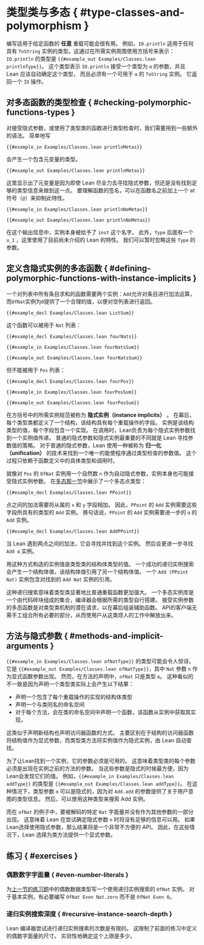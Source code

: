 <!--
# Type Classes and Polymorphism
-->

# 类型类与多态 { #type-classes-and-polymorphism }

<!--
It can be useful to write functions that work for _any_ overloading of a given function.
For instance, `IO.println` works for any type that has an instance of `ToString`.
This is indicated using square brackets around the required instance: the type of `IO.println` is `{{#example_out Examples/Classes.lean printlnType}}`.
This type says that `IO.println` accepts an argument of type `α`, which Lean should determine automatically, and that there must be a `ToString` instance available for `α`.
It returns an `IO` action.
-->

编写适用于给定函数的 **任意** 重载可能会很有用。
例如，`IO.println` 适用于任何具有 `ToString` 实例的类型。这通过在所需实例周围使用方括号来表示：
`IO.println` 的类型是 `{{#example_out Examples/Classes.lean printlnType}}`。
这个类型表示 `IO.println` 接受一个类型为 `α` 的参数，并且 Lean 应该自动确定这个类型，
而且必须有一个可用于 `α` 的 `ToString` 实例。
它返回一个 `IO` 操作。


<!--
## Checking Polymorphic Functions' Types
-->

## 对多态函数的类型检查 { #checking-polymorphic-functions-types }

<!--
Checking the type of a function that takes implicit arguments or uses type classes requires the use of some additional syntax.
Simply writing
-->

对接受隐式参数，或使用了类型类的函数进行类型检查时，我们需要用到一些额外的语法。
简单地写

```lean
{{#example_in Examples/Classes.lean printlnMetas}}
```
<!--
yields a type with metavariables:
-->

会产生一个包含元变量的类型。

```output info
{{#example_out Examples/Classes.lean printlnMetas}}
```
<!--
This is because Lean does its best to discover implicit arguments, and the presence of metavariables indicates that it did not yet discover enough type information to do so.
To understand the signature of a function, this feature can be suppressed with an at-sign (`@`) before the function's name:
-->

这里显示出了元变量是因为即使 Lean 尽全力去寻找隐式参数，但还是没有找到足够的类型信息来做到这一点。
要理解函数的签名，可以在函数名之前加上一个 at 符号（`@`）来抑制此特性。

```lean
{{#example_in Examples/Classes.lean printlnNoMetas}}
```
```output info
{{#example_out Examples/Classes.lean printlnNoMetas}}
```
<!--
In this output, the instance itself has been given the name `inst`.
Additionally, there is a `u_1` after `Type`, which uses a feature of Lean that has not yet been introduced.
For now, ignore these parameters to `Type`.
-->

在这个输出信息中，实例本身被给予了 `inst` 这个名字。
此外，`Type` 后面有一个 `u_1` ，这里使用了目前尚未介绍的 Lean 的特性。
我们可以暂时忽略这些 `Type` 的参数。

<!--
## Defining Polymorphic Functions with Instance Implicits
-->

## 定义含隐式实例的多态函数 { #defining-polymorphic-functions-with-instance-implicits }

<!--
A function that sums all entries in a list needs two instances: `Add` allows the entries to be added, and an `OfNat` instance for `0` provides a sensible value to return for the empty list:
-->

一个对列表中所有条目求和的函数需要两个实例：`Add`允许对条目进行加法运算，而`OfNat`实例为`0`提供了一个合理的值，以便对空列表进行返回。

```lean
{{#example_decl Examples/Classes.lean ListSum}}
```

<!--
This function can be used for a list of `Nat`s:
-->

这个函数可以被用于 `Nat` 列表：

```lean
{{#example_decl Examples/Classes.lean fourNats}}

{{#example_in Examples/Classes.lean fourNatsSum}}
```
```output info
{{#example_out Examples/Classes.lean fourNatsSum}}
```

<!--
but not for a list of `Pos` numbers:
-->

但不能被用于 `Pos` 列表：

```lean
{{#example_decl Examples/Classes.lean fourPos}}

{{#example_in Examples/Classes.lean fourPosSum}}
```
```output error
{{#example_out Examples/Classes.lean fourPosSum}}
```

<!--
Specifications of required instances in square brackets are called _instance implicits_.
Behind the scenes, every type class defines a structure that has a field for each overloaded operation.
Instances are values of that structure type, with each field containing an implementation.
At a call site, Lean is responsible for finding an instance value to pass for each instance implicit argument.
The most important difference between ordinary implicit arguments and instance implicits is the strategy that Lean uses to find an argument value.
In the case of ordinary implicit arguments, Lean uses a technique called _unification_ to find a single unique argument value that would allow the program to pass the type checker.
This process relies only on the specific types involved in the function's definition and the call site.
For instance implicits, Lean instead consults a built-in table of instance values.
-->

在方括号中的所需实例规范被称为 **隐式实例（instance implicits）** 。
在幕后，每个类型类都定义了一个结构，该结构具有每个重载操作的字段。
实例是该结构类型的值，每个字段包含一个实现。
在调用时，Lean负责为每个隐式实例参数找到一个实例值传递。
普通的隐式参数和隐式实例最重要的不同就是 Lean 寻找参数值的策略。
对于普通的隐式参数，Lean 使用一种被称为 **归一化（unification）** 的技术来找到一个唯一的能使程序通过类型检查的参数值。
这个过程只依赖于函数定义中的具体类型和调用时。

<!--
Just as the `OfNat` instance for `Pos` took a natural number `n` as an automatic implicit argument, instances may also take instance implicit arguments themselves.
The [section on polymorphism](../getting-to-know/polymorphism.md) presented a polymorphic point type:
-->

就像对 `Pos` 的 `OfNat` 实例用一个自然数 `n` 作为自动隐式参数，实例本身也可能接受隐式实例参数。
在[多态那一节](../getting-to-know/polymorphism.md)中展示了一个多态点类型：

```lean
{{#example_decl Examples/Classes.lean PPoint}}
```

<!--
Addition of points should add the underlying `x` and `y` fields.
Thus, an `Add` instance for `PPoint` requires an `Add` instance for whatever type these fields have.
In other words, the `Add` instance for `PPoint` requires a further `Add` instance for `α`:
-->

点之间的加法需要将从属的 `x` 和 `y` 字段相加。
因此，`PPoint` 的 `Add` 实例需要这些字段所具有的类型的 `Add` 实例。
换句话说，`PPoint` 的 `Add` 实例需要进一步的 `α` 的 `Add` 实例。

```lean
{{#example_decl Examples/Classes.lean AddPPoint}}
```

<!--
When Lean encounters an addition of two points, it searches for and finds this instance.
It then performs a further search for the `Add α` instance.
-->

当 Lean 遇到两点之间的加法，它会寻找并找到这个实例。
然后会更进一步寻找 `Add α` 实例。

<!--
The instance values that are constructed in this way are values of the type class's structure type.
A successful recursive instance search results in a structure value that has a reference to another structure value.
An instance of `Add (PPoint Nat)` contains a reference to the instance of `Add Nat` that was found.
-->

用这种方式构造的实例值是类型类的结构体类型的值。
一个成功的递归实例搜索会产生一个结构体值，该结构体值引用了另一个结构体值。
一个 `Add (PPoint Nat)` 实例包含对找到的 `Add Nat` 实例的引用。


<!--
This recursive search process means that type classes offer significantly more power than plain overloaded functions.
A library of polymorphic instances is a set of code building blocks that the compiler will assemble on its own, given nothing but the desired type.
Polymorphic functions that take instance arguments are latent requests to the type class mechanism to assemble helper functions behind the scenes.
The API's clients are freed from the burden of plumbing together all of the necessary parts by hand.
-->

这种递归搜索意味着类型类显著地比普通重载函数更加强大。
一个多态实例库是一个由代码砖块组成的集合，编译器会根据所需的类型自行搭建。
接受实例参数的多态函数是对类型类机制的潜在请求，以在幕后组装辅助函数。
API的客户端无需手工组合所有必要的部分，从而使用户从这类烦人的工作中解放出来。


<!--
## Methods and Implicit Arguments
-->

## 方法与隐式参数 { #methods-and-implicit-arguments }


<!--
The type of `{{#example_in Examples/Classes.lean ofNatType}}` may be surprising.
It is `{{#example_out Examples/Classes.lean ofNatType}}`, in which the `Nat` argument `n` occurs as an explicit function argument.
In the declaration of the method, however, `ofNat` simply has type `α`.
This seeming discrepancy is because declaring a type class really results in the following:
-->

`{{#example_in Examples/Classes.lean ofNatType}}` 的类型可能会令人惊讶。
它是 `{{#example_out Examples/Classes.lean ofNatType}}`，其中 `Nat` 参数 `n` 作为显式函数参数出现。
然而，在方法的声明中，`ofNat` 只是类型 `α`。
这种看似的不一致是因为声明一个类型类实际上会产生以下结果：

<!--
 * A structure type to contain the implementation of each overloaded operation
 * A namespace with the same name as the class
 * For each method, a function in the class's namespace that retrieves its implementation from an instance
-->

 * 声明一个包含了每个重载操作的实现的结构体类型
 * 声明一个与类同名的命名空间
 * 对于每个方法，会在类的命名空间中声明一个函数，该函数从实例中获取其实现。

<!--
This is analogous to the way that declaring a new structure also declares accessor functions.
The primary difference is that a structure's accessors take the structure value as an explicit argument, while the type class methods take the instance value as an instance implicit to be found automatically by Lean.
-->

这类似于声明新结构也声明访问器函数的方式。
主要区别在于结构的访问器函数将结构值作为显式参数，而类型类方法将实例值作为隐式实例，由 Lean 自动查找。

<!--
In order for Lean to find an instance, its arguments must be available.
This means that each argument to the type class must be an argument to the method that occurs before the instance.
It is most convenient when these arguments are implicit, because Lean does the work of discovering their values.
For example, `{{#example_in Examples/Classes.lean addType}}` has the type `{{#example_out Examples/Classes.lean addType}}`.
In this case, the type argument `α` can be implicit because the arguments to `Add.add` provide information about which type the user intended.
This type can then be used to search for the `Add` instance.
-->

为了让Lean找到一个实例，它的参数必须是可用的。
这意味着类型类的每个参数必须是出现在实例之前的方法的参数。
当这些参数是隐式的时候最方便，因为Lean会发现它们的值。
例如，`{{#example_in Examples/Classes.lean addType}}` 的类型是 `{{#example_out Examples/Classes.lean addType}}`。
在这种情况下，类型参数 `α` 可以是隐式的，因为对 `Add.add` 的参数提供了关于用户意图的类型信息。
然后，可以使用这种类型来搜索 Add 实例。

<!--
In the case of `ofNat`, however, the particular `Nat` literal to be decoded does not appear as part of any other argument.
This means that Lean would have no information to use when attempting to figure out the implicit argument `n`.
The result would be a very inconvenient API.
Thus, in these cases, Lean uses an explicit argument for the class's method.
-->

而在 `ofNat` 的例子中，要被解码的特定 `Nat` 字面量并没有作为其他参数的一部分出现。
这意味着 Lean 在尝试确定隐式参数 `n` 时将没有足够的信息可以用。
如果Lean选择使用隐式参数，那么结果将是一个非常不方便的 API。
因此，在这些情况下，Lean 选择为类方法提供一个显式参数。



<!--
## Exercises
-->

## 练习 { #exercises }

<!--
### Even Number Literals
-->

### 偶数数字字面量 { #even-number-literals }

<!--
Write an instance of `OfNat` for the even number datatype from the [previous section's exercises](pos.md#even-numbers) that uses recursive instance search.
For the base instance, it is necessary to write `OfNat Even Nat.zero` instead of `OfNat Even 0`.
-->

为[上一节的练习题](pos#even-numbers)中的偶数数据类型写一个使用递归实例搜索的 `OfNat` 实例。
对于基本实例，有必要编写 `OfNat Even Nat.zero` 而不是 `OfNat Even 0`。

<!--
### Recursive Instance Search Depth
-->

### 递归实例搜索深度 { #recursive-instance-search-depth }

<!--
There is a limit to how many times the Lean compiler will attempt a recursive instance search.
This places a limit on the size of even number literals defined in the previous exercise.
Experimentally determine what the limit is.
-->

Lean 编译器尝试进行递归实例搜素的次数是有限的。
这限制了前面的练习中定义的偶数字面量的尺寸。
实验性地确定这个上限是多少。